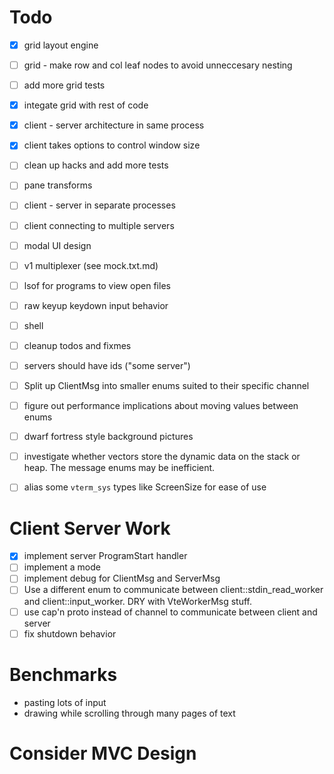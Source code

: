 Todo
====

* [x] grid layout engine
* [ ] grid - make row and col leaf nodes to avoid unneccesary nesting
* [ ] add more grid tests
* [x] integate grid with rest of code

* [x] client - server architecture in same process
* [x] client takes options to control window size
* [ ] clean up hacks and add more tests
* [ ] pane transforms
* [ ] client - server in separate processes
* [ ] client connecting to multiple servers
* [ ] modal UI design
* [ ] v1 multiplexer (see mock.txt.md)
* [ ] lsof for programs to view open files
* [ ] raw keyup keydown input behavior
* [ ] shell
* [ ] cleanup todos and fixmes
* [ ] servers should have ids ("some server")
* [ ] Split up ClientMsg into smaller enums suited to their specific
  channel
* [ ] figure out performance implications about moving values between enums
* [ ] dwarf fortress style background pictures
* [ ] investigate whether vectors store the dynamic data on the stack or
  heap. The message enums may be inefficient.
* [ ] alias some `vterm_sys` types like ScreenSize for ease of use

Client Server Work
==================

* [x] implement server ProgramStart handler
* [ ] implement a mode
* [ ] implement debug for ClientMsg and ServerMsg
* [ ] Use a different enum to communicate between
  client::stdin\_read\_worker and client::input\_worker. DRY with
  VteWorkerMsg stuff.
* [ ] use cap'n proto instead of channel to communicate between client
      and server
* [ ] fix shutdown behavior

Benchmarks
==========

* pasting lots of input
* drawing while scrolling through many pages of text

Consider MVC Design
===================
